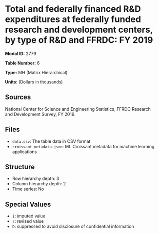# Total and federally financed R&D expenditures at federally funded research and development centers, by type of R&D and FFRDC: FY 2019

**Modal ID:** 2779

**Table Number:** 6

**Type:** MH (Matrix Hierarchical)

**Units:** (Dollars in thousands)

## Sources

National Center for Science and Engineering Statistics, FFRDC Research and Development Survey, FY 2019.

## Files

- `data.csv`: The table data in CSV format
- `croissant_metadata.json`: ML Croissant metadata for machine learning applications

## Structure

- Row hierarchy depth: 3
- Column hierarchy depth: 2
- Time series: No

## Special Values

- `i`: imputed value
- `r`: revised value
- `D`: suppressed to avoid disclosure of confidential information
